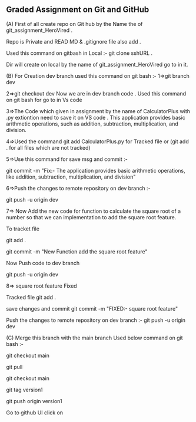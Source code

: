 ## Graded Assignment on Git and GitHub ######################################################################################################################

(A) First of all create repo on Git hub by the Name the of git_assignment_HeroVired .

Repo is Private and READ MD & .gitignore file also add .

Used this command on gitbash in Local :- git clone sshURL .

Dir will create on local by the name of git_assignment_HeroVired go to in it.

(B) For Creation dev branch used this command on git bash :- 
1=>git branch dev

2=>git checkout dev
Now we are in dev branch 
code . Used this command on git bash for go to in Vs code  

3=>The Code which given in assignment by the name of CalculatorPlus with .py extiontion need to save it on VS code .
This application provides basic arithmetic operations, such as addition, subtraction, multiplication, and division. 

4=>Used the command git add  CalculatorPlus.py for Tracked file or (git add . for all files which are not tracked)

5=>Use this command for save msg and commit :- 

git commit -m "Fix:- The application provides basic arithmetic operations, like  addition, subtraction, multiplication, and division"

6=>Push the changes to remote repository on dev branch :- 

git push -u origin dev

7=> Now Add the new code for function to calculate the square root of a number so that we can implementation to add the square root feature.

To tracket file 

git add .  

git commit -m "New Function add the square root feature"

Now Push code to dev branch 

git push -u origin dev

8=> square root feature Fixed 

Tracked file
git add .

save changes and commit
git commit -m "FIXED:- square root feature"

Push the changes to remote repository on dev branch :- 
git push -u origin dev

(C) Merge this branch with the main branch Used below command on git bash :- 

git checkout main

git pull

git checkout main

git tag version1

git push origin version1

Go to github UI click on 


